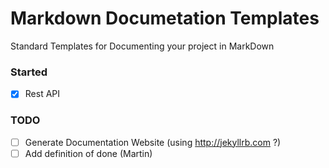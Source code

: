 # Markdown Documetation Templates

Standard Templates for Documenting your project in MarkDown

### Started

- [x] Rest API


### TODO

- [ ] Generate Documentation Website (using http://jekyllrb.com ?)
- [ ] Add definition of done (Martin)
